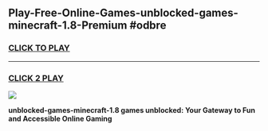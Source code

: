 
## Play-Free-Online-Games-unblocked-games-minecraft-1.8-Premium #odbre
<h3>
<a href="https://premium.freeplayer.one?title=unblocked-games-minecraft-1.8&ref=8M">CLICK TO PLAY</a></h3>
<hr>

<h3>
<a href="https://premium.freeplayer.one?title=unblocked-games-minecraft-1.8&ref=8M">CLICK 2 PLAY</a>
  
</h3>

<a href="https://premium.freeplayer.one?title=unblocked-games-minecraft-1.8&ref=8M"><img src="https://clearcache.store/games.png"></a>


**unblocked-games-minecraft-1.8 games unblocked: Your Gateway to Fun and Accessible Online Gaming**
